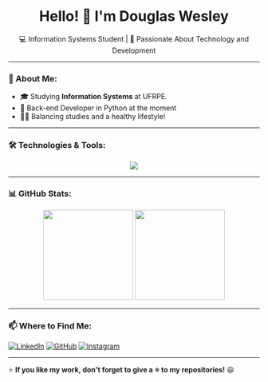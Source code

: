 <h1 align="center">Hello! 👋 I'm Douglas Wesley</h1>

<p align="center">
  💻 Information Systems Student | 🚀 Passionate About Technology and Development
</p>

---

### 📌 About Me:
- 🎓 Studying **Information Systems** at UFRPE.
- 📝 Back-end Developer in Python at the moment
- 🏋️‍♂️ Balancing studies and a healthy lifestyle!

---

### 🛠️ Technologies & Tools:
<p align="center">
  <a href="https://go-skill-icons.vercel.app/">
    <img
      src="https://go-skill-icons.vercel.app/api/icons?i=python,django,html,css,js,java,spring,git,github,linux,ubuntu,vim,figma,mysql,sqlite"
    />
  </a>
</p>

---

### 📊 GitHub Stats:
<div align="center">
  <img height="180em" src="https://github-readme-stats.vercel.app/api?username=douglas-wesley&show_icons=true&theme=dracula" />
  <img height="180em" src="https://github-readme-stats.vercel.app/api/top-langs/?username=douglas-wesley&layout=compact&theme=dracula" />
</div>

---

### 📫 Where to Find Me:
[![LinkedIn](https://img.shields.io/badge/-LinkedIn-blue?style=for-the-badge&logo=linkedin&logoColor=white)]([https://www.linkedin.com/in/yourprofile](https://www.linkedin.com/in/douglas-wesley/)/)
[![GitHub](https://img.shields.io/badge/-GitHub-181717?style=for-the-badge&logo=github&logoColor=white)](https://github.com/naokimura4)
[![Instagram](https://img.shields.io/badge/Instagram-%23E4405F.svg?style=for-the-badge&logo=Instagram&logoColor=white)](https://www.instagram.com/o_naoki_/)

---

⭐ **If you like my work, don't forget to give a ⭐ to my repositories!** 😃
